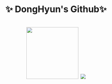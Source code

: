 
<div align="center">
  <h1> ✨ DongHyun's Github✨ <h1/>
    <img align='mid' src="https://github-readme-stats.vercel.app/api?username=sunso514&show_icons=true&theme=radical" height="165">
    <img align='mid' src="http://mazassumnida.wtf/api/v2/generate_badge?boj=sunso514">
</div>

<!--


- 🔭 I’m currently working on ...
- 🌱 I’m currently learning ...
- 👯 I’m looking to collaborate on ...
- 🤔 I’m looking for help with ...
- 💬 Ask me about ...
- 📫 How to reach me: ...
- 😄 Pronouns: ...
- ⚡ Fun fact: ...
-->
